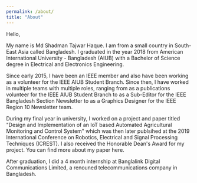 ```yaml
---
permalink: /about/
title: "About"
---
```


Hello,

My name is Md Shadman Tajwar Haque. I am from a small country in South-East Asia called Bangladesh. I graduated in the year 2018 from American International University - Bangladesh (AIUB) with a Bachelor of Science degree in Electrical and Electronics Engineering.

Since early 2015, I have been an IEEE member and also have been working as a volunteer for the IEEE AIUB Student Branch. Since then, I have worked in multiple teams with multiple roles, ranging from as a publications volunteer for the IEEE AIUB Student Branch to as a Sub-Editor for the IEEE Bangladesh Section Newsletter to as a Graphics Designer for the IEEE Region 10 Newsletter team.

During my final year in university, I worked on a project and paper titled "Design and Implementation of an IoT based Automated Agricultural Monitoring and Control System" which was then later publsihed at the 2019 International Conference on Robotics, Electrical and Signal Processing Techniques (ICREST). I also received the Honorable Dean's Award for my project. You can find more about my paper here.

After graduation, I did a 4 month internship at Banglalink Digital Communications Limited, a renouned telecommunications company in Bangladesh.
